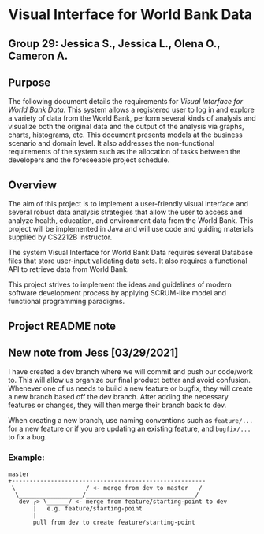# Visual Interface for World Bank Data 
## Group 29: Jessica S., Jessica L., Olena O.,  Cameron A.

## Purpose
The following document details the requirements for *Visual Interface for World Bank Data*. This system allows a registered user to log in and explore a variety of data from the World Bank, perform several kinds of analysis and visualize both the original data and the output of the analysis via graphs, charts, histograms, etc. This document presents models at the business scenario and domain level. It also addresses the non-functional requirements of the system such as the allocation of tasks between the developers and the foreseeable project schedule.
## Overview
The aim of this project is to implement a user-friendly visual interface and several robust data analysis strategies that allow the user to access and analyze health, education, and environment data from the World Bank. This project will be implemented in Java and will use code and guiding materials supplied by CS2212B instructor.
 
The system Visual Interface for World Bank Data requires several Database files that store user-input validating data sets. It also requires a functional API to retrieve data from World Bank.  

This project strives to implement the ideas and guidelines of modern software development process by applying SCRUM-like model and functional programming paradigms.

## Project README note
## New note from Jess [03/29/2021]
I have created a dev branch where we will commit and push our code/work to. This will allow us organize our final product better and avoid confusion. Whenever one of us needs to build a new feature or bugfix, they will create a new branch based off the dev branch. After adding the necessary features or changes, they will then merge their branch back to dev.

When creating a new branch, use naming conventions such as `feature/...` for a new feature or if you are updating an existing feature, and `bugfix/...` to fix a bug.

### Example:
``` 
master
+-------------------------------------------------------
 \                    / <- merge from dev to master   /
  \__________________/_______________________________/
   dev ┌> \______/ <- merge from feature/starting-point to dev
       |   e.g. feature/starting-point
       |
       pull from dev to create feature/starting-point
```

